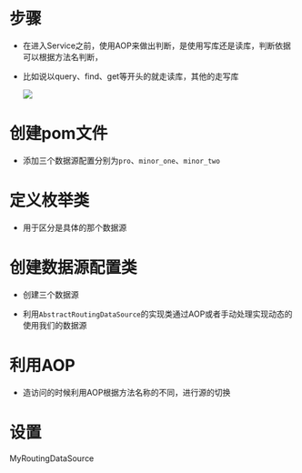# 步骤

- 在进入Service之前，使用AOP来做出判断，是使用写库还是读库，判断依据可以根据方法名判断，

- 比如说以query、find、get等开头的就走读库，其他的走写库

  ![](http://img.xjdai.vip/201904111658_285.png)

# 创建pom文件

- 添加三个数据源配置分别为`pro`、`minor_one`、`minor_two`

# 定义枚举类

- 用于区分是具体的那个数据源

# 创建数据源配置类

- 创建三个数据源

- 利用`AbstractRoutingDataSource`的实现类通过AOP或者手动处理实现动态的使用我们的数据源

# 利用AOP

- 造访问的时候利用AOP根据方法名称的不同，进行源的切换

# 设置
MyRoutingDataSource